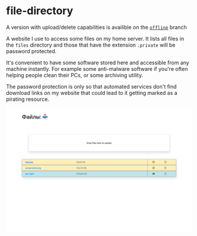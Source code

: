 # file-directory
A version with upload/delete capabilities is availible on the [`offline`](https://github.com/anatolykopyl/file-directory/tree/offline) branch

A website I use to access some files on my home server.
It lists all files in the `files` directory and those that have the extension `.private` will be password protected.

It's convenient to have some software stored here and accessible from any machine instantly. 
For example some anti-malware software if you're often helping people clean their PCs,
or some archiving utility.

The password protection is only so that automated services don't find download links on my website that could lead to it getting marked as a pirating resource.

![Screenshot](/files/screenshot.png)
